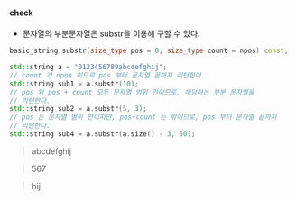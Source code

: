 #### check

- 문자열의 부분문자열은 substr을 이용해 구할 수 있다.

``` c++ 
basic_string substr(size_type pos = 0, size_type count = npos) const;
```
``` c++ 
std::string a = "0123456789abcdefghij";
// count 가 npos 이므로 pos 부터 문자열 끝까지 리턴한다.
std::string sub1 = a.substr(10);
// pos 와 pos + count 모두 문자열 범위 안이므로, 해당하는 부분 문자열을
// 리턴한다.
std::string sub2 = a.substr(5, 3);
// pos 는 문자열 범위 안이지만, pos+count 는 밖이므로, pos 부터 문자열 끝까지
// 리턴한다.
std::string sub4 = a.substr(a.size() - 3, 50);
```
> abcdefghij
  
>567
  
>hij